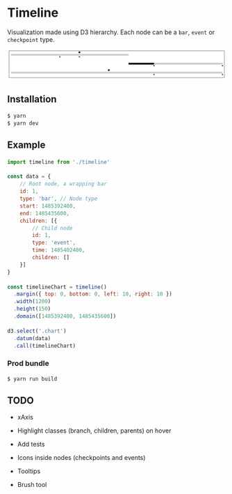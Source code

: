 # Timeline
Visualization made using D3 hierarchy. Each node can be a `bar`, `event` or `checkpoint` type.

![timelines example](img/screen.png)

## Installation
```sh
$ yarn
$ yarn dev
```

## Example
```javascript
import timeline from './timeline'

const data = {
    // Root node, a wrapping bar
    id: 1,
    type: 'bar', // Node type
    start: 1485392400,
    end: 1485435600,
    children: [{
        // Child node
        id: 1,
        type: 'event',
        time: 1485402400,
        children: []
    }]
}

const timelineChart = timeline()
  .margin({ top: 0, bottom: 0, left: 10, right: 10 })
  .width(1200)
  .height(150)
  .domain([1485392400, 1485435600])

d3.select('.chart')
  .datum(data)
  .call(timelineChart)
```

### Prod bundle
```sh
$ yarn run build
```

## TODO

* xAxis
* Highlight classes (branch, children, parents) on hover

* Add tests
* Icons inside nodes (checkpoints and events)

* Tooltips
* Brush tool
